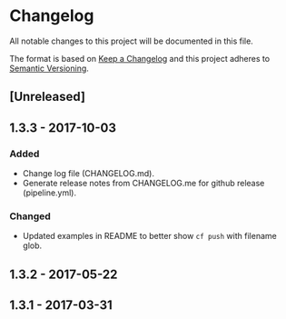 # Changelog
All notable changes to this project will be documented in this file.

The format is based on [Keep a Changelog](http://keepachangelog.com/en/1.0.0/)
and this project adheres to [Semantic Versioning](http://semver.org/spec/v2.0.0.html).

## [Unreleased]

## 1.3.3 - 2017-10-03
### Added
- Change log file (CHANGELOG.md).
- Generate release notes from CHANGELOG.me for github release (pipeline.yml).

### Changed
- Updated examples in README to better show `cf push` with filename glob.

## 1.3.2 - 2017-05-22

## 1.3.1 - 2017-03-31
